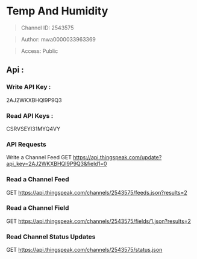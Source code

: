 # Temp And Humidity

> Channel ID: 2543575

> Author: mwa0000033963369

> Access: Public

## Api :

### Write API Key : 
2AJ2WKXBHQI9P9Q3

### Read API Keys : 
CSRVSEYI31MYQ4VY

### API Requests
Write a Channel Feed
GET https://api.thingspeak.com/update?api_key=2AJ2WKXBHQI9P9Q3&field1=0

### Read a Channel Feed
GET https://api.thingspeak.com/channels/2543575/feeds.json?results=2

### Read a Channel Field
GET https://api.thingspeak.com/channels/2543575/fields/1.json?results=2

### Read Channel Status Updates
GET https://api.thingspeak.com/channels/2543575/status.json

